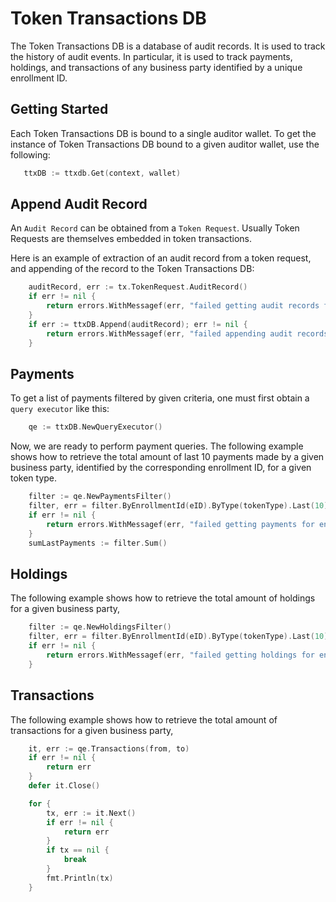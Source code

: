 # Token Transactions DB

The Token Transactions DB is a database of audit records. It is used to track the
history of audit events. In particular, it is used to track payments, holdings,
and transactions of any business party identified by a unique enrollment ID.

## Getting Started

Each Token Transactions DB is bound to a single auditor wallet. 
To get the instance of Token Transactions DB bound to a given auditor wallet, use the
following:

```go
   ttxDB := ttxdb.Get(context, wallet)
```

## Append Audit Record

An `Audit Record` can be obtained from a `Token Request`. 
Usually Token Requests are themselves embedded in token transactions.

Here is an example of extraction of an audit record from a token request, and
appending of the record to the Token Transactions DB:

```go
	auditRecord, err := tx.TokenRequest.AuditRecord()
	if err != nil {
		return errors.WithMessagef(err, "failed getting audit records for tx [%s]", tx.ID())
	}
	if err := ttxDB.Append(auditRecord); err != nil {
		return errors.WithMessagef(err, "failed appending audit records for tx [%s]", tx.ID())
	}
```

## Payments

To get a list of payments filtered by given criteria, one must first obtain a `query executor` like
this:

```go
    qe := ttxDB.NewQueryExecutor()
```

Now, we are ready to perform payment queries. 
The following example shows how to retrieve the total amount of last 10 payments made by a given 
business party, identified by the corresponding enrollment ID, for a given token type.

```go
    filter := qe.NewPaymentsFilter()
    filter, err = filter.ByEnrollmentId(eID).ByType(tokenType).Last(10).Execute()
    if err != nil {
        return errors.WithMessagef(err, "failed getting payments for enrollment id [%s] and token type [%s]", eID, tokenType)
    }
    sumLastPayments := filter.Sum()
```

## Holdings

The following example shows how to retrieve the total amount of holdings for a given business party,

```go
    filter := qe.NewHoldingsFilter()
    filter, err = filter.ByEnrollmentId(eID).ByType(tokenType).Last(10).Execute()
    if err != nil {
        return errors.WithMessagef(err, "failed getting holdings for enrollment id [%s] and token type [%s]", eID, tokenType)
    }
```

## Transactions

The following example shows how to retrieve the total amount of transactions for a given business party,

```go
    it, err := qe.Transactions(from, to)
	if err != nil {
		return err
    }  
    defer it.Close()

    for {
        tx, err := it.Next()
        if err != nil {
            return err
        }
        if tx == nil {
            break
        }
        fmt.Println(tx)
    }
```